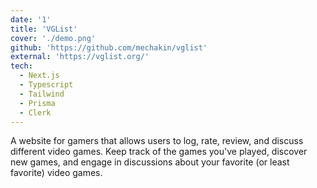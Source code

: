 ```yaml
---
date: '1'
title: 'VGList'
cover: './demo.png'
github: 'https://github.com/mechakin/vglist'
external: 'https://vglist.org/'
tech:
  - Next.js
  - Typescript
  - Tailwind
  - Prisma
  - Clerk
---
```


A website for gamers that allows users to log, rate, review, and discuss different video games. Keep track of the games you've played, discover new games, and engage in discussions about your favorite (or least favorite) video games.
